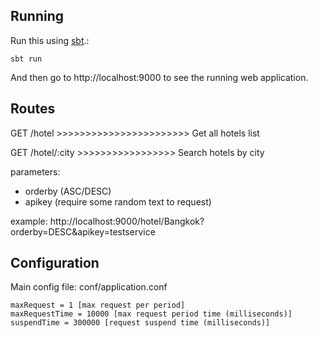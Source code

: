 ## Running

Run this using [sbt](http://www.scala-sbt.org/).:

```
sbt run
```

And then go to http://localhost:9000 to see the running web application.

## Routes

GET /hotel >>>>>>>>>>>>>>>>>>>>>>> Get all hotels list

GET /hotel/:city >>>>>>>>>>>>>>>>> Search hotels by city

parameters:
- orderby (ASC/DESC)
- apikey (require some random text to request)

example: http://localhost:9000/hotel/Bangkok?orderby=DESC&apikey=testservice

## Configuration

Main config file: conf/application.conf

```
maxRequest = 1 [max request per period]
maxRequestTime = 10000 [max request period time (milliseconds)]
suspendTime = 300000 [request suspend time (milliseconds)]
```


